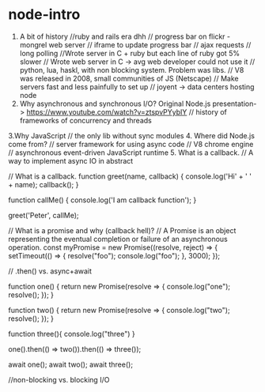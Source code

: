 # node-intro

1. A bit of history
  //ruby and rails era dhh
    // progress bar on flickr - mongrel web server
      // iframe to update progress bar
      // ajax requests
      // long polling
  //Wrote server in C + ruby but each line of ruby got 5% slower
  // Wrote web server in C -> avg web developer could not use it
  // python, lua, haskl, with non blocking system. Problem was libs.
  // V8 was released in 2008, small communities of JS (Netscape)
  // Make servers fast and less painfully to set up
  // joyent -> data centers hosting node
2. Why asynchronous and synchronous I/O? Original Node.js presentation-> https://www.youtube.com/watch?v=ztspvPYybIY
	// history of frameworks of concurrency and threads

3.Why JavaScript 
  // the only lib without sync modules
4. Where did Node.js come from?
	// server framework for using async code
  // V8 chrome engine
  // asynchronous event-driven JavaScript runtime
5. What is a callback.
// A way to implement async IO in abstract




// What is a callback.
function greet(name, callback) {
    console.log('Hi' + ' ' + name);
    callback();
}

function callMe() {
    console.log('I am callback function');
}

greet('Peter', callMe);

// What is a promise and why (callback hell)?
// A Promise is an object representing the eventual completion or failure of an asynchronous operation.
const myPromise = new Promise((resolve, reject) => {
  setTimeout(() => {
    resolve("foo");
    console.log("foo");
  }, 3000);
});


// .then() vs. async+await

function one() {
  return new Promise(resolve => {
    console.log("one");
    resolve();
  });
}

function two() {
  return new Promise(resolve => {
    console.log("two");
    resolve();
  });
}

function three(){
   console.log("three")
}

  one().then(() => two()).then(() => three());

await one();
await two();
await three();

 
 //non-blocking vs. blocking I/O

